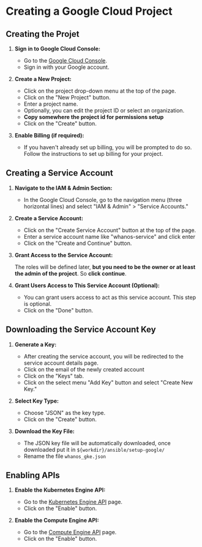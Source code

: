 # Creating a Google Cloud Project

## Creating the Projet

1. **Sign in to Google Cloud Console:**

    - Go to the [Google Cloud Console](https://console.cloud.google.com/).
    - Sign in with your Google account.
2. **Create a New Project:**

    - Click on the project drop-down menu at the top of the page.
    - Click on the "New Project" button.
    - Enter a project name.
    - Optionally, you can edit the project ID or select an organization.
    - **Copy somewhere the project id for permissions setup**
    - Click on the "Create" button.
3. **Enable Billing (if required):**

    - If you haven't already set up billing, you will be prompted to do so. Follow the instructions to set up billing for your project.

## Creating a Service Account

1. **Navigate to the IAM & Admin Section:**

    - In the Google Cloud Console, go to the navigation menu (three horizontal lines) and select "IAM & Admin" > "Service Accounts."
2. **Create a Service Account:**

    - Click on the "Create Service Account" button at the top of the page.
    - Enter a service account name like "whanos-service" and click enter
    - Click on the "Create and Continue" button.
3. **Grant Access to the Service Account:**

    The roles will be defined later, **but you need to be the owner or at least the admin of the project**.
    So **click continue**.
4. **Grant Users Access to This Service Account (Optional):**

    - You can grant users access to act as this service account. This step is optional.
    - Click on the "Done" button.

## Downloading the Service Account Key

1. **Generate a Key:**

    - After creating the service account, you will be redirected to the service account details page.
    - Click on the email of the newly created account
    - Click on the "Keys" tab.
    - Click on the select menu "Add Key" button and select "Create New Key."
2. **Select Key Type:**

    - Choose "JSON" as the key type.
    - Click on the "Create" button.
3. **Download the Key File:**

    - The JSON key file will be automatically downloaded, once downloaded put it in `${workdir}/ansible/setup-google/`
    - Rename the file `whanos_gke.json`

## Enabling APIs

1. **Enable the Kubernetes Engine API:**

    - Go to the [Kubernetes Engine API](https://console.cloud.google.com/apis/library/container.googleapis.com) page.
    - Click on the "Enable" button.

2. **Enable the Compute Engine API:**

    - Go to the [Compute Engine API](https://console.cloud.google.com/apis/library/compute.googleapis.com) page.
    - Click on the "Enable" button.
